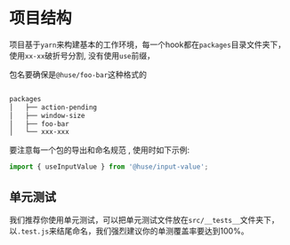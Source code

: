 # 项目结构

项目基于`yarn`来构建基本的工作环境，每一个hook都在`packages`目录文件夹下，使用`xx-xx`破折号分割, 没有使用`use`前缀，


包名要确保是`@huse/foo-bar`这种格式的

```bash

packages
│   ├── action-pending
│   ├── window-size
│   ├── foo-bar
│   └── xxx-xxx

```

要注意每一个包的导出和命名规范 , 使用时如下示例:

```js
import { useInputValue } from '@huse/input-value';
```

## 单元测试
我们推荐你使用单元测试，可以把单元测试文件放在`src/__tests__`文件夹下，以`.test.js`来结尾命名，我们强烈建议你的单测覆盖率要达到100%。